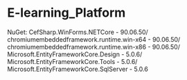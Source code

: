 # E-learning_Platform

NuGet:
CefSharp.WinForms.NETCore - 90.06.50/
chromiumembeddedframework.runtime.win-x64 - 90.06.50/
chromiumembeddedframework.runtime.win-x86 - 90.06.50/
Microsoft.EntityFrameworkCore.Design - 5.0.6/
Microsoft.EntityFrameworkCore.Tools - 5.0.6/
Microsoft.EntityFrameworkCore.SqlServer - 5.0.6
